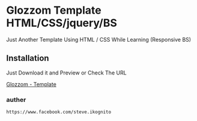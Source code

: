 # Glozzom Template HTML/CSS/jquery/BS

Just Another Template Using HTML / CSS While Learning (Responsive BS)

## Installation

Just Download it and Preview or Check The URL



[Glozzom - Template](https://zo3rb.github.io/Glozzom/)


### auther
```
https://www.facebook.com/steve.ikognito
```
